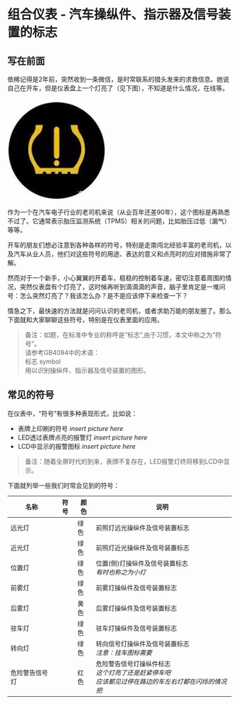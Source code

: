 # 组合仪表 - 汽车操纵件、指示器及信号装置的标志

## 写在前面

依稀记得是2年前，突然收到一条微信，是时常联系的猎头发来的求救信息。她说自己在开车，但是仪表盘上一个灯亮了（见下图），不知道是什么情况，在线等。

![TPMS](./attachments/TPMS.jpg)

作为一个在汽车电子行业的老司机来说（从业百年还差90年），这个图标是再熟悉不过了。它通常表示胎压监测系统（TPMS）相关的问题，比如胎压过低（漏气）等等。

开车的朋友们想必注意到各种各样的符号，特别是走南闯北经验丰富的老司机，以及汽车从业人员，他们对这些符号的用途、表达的意义和点亮时的应对措施非常了解。

然而对于一个新手，小心翼翼的开着车，稳稳的控制着车速，密切注意着周围的情况，突然仪表盘有个灯亮了，这时候再听到滴滴滴的声音，脑子里肯定是一堆问号：怎么突然灯亮了？我该怎么办？是不是应该停下来检查一下？

情急之下，最快速的方法就是问问认识的老司机，或者求助万能的朋友圈了。那么下面就和大家聊聊这些符号，特别是在仪表里面的应用。

> 备注：如题，在标准中专业的称呼是“标志”,由于习惯，本文中称之为“符号”。
> <br>请参考GB4094中的术语：
> <br>标志 symbol 
> <br>用以识别操纵件、指示器及信号装置的图形。

## 常见的符号

在仪表中，“符号”有很多种表现形式，比如说：

* 表牌上印刷的符号
*insert picture here*
* LED透过表牌点亮的报警灯
*insert picture here*
* LCD中显示的报警图标
*insert picture here*
>备注：随着全屏时代的到来，表牌不复存在，LED报警灯终将移到LCD中显示。

下面就列举一些我们时常会见到的符号：

| 名称  | 符号 | 颜色 | 说明 |
| ------------- | ------------- | ------------- | ------------- |
| 远光灯  |   | 绿色  | 前照灯远光操纵件及信号装置标志  |
| 近光灯  |   | 绿色  | 前照灯近光操纵件及信号装置标志  |
| 位置灯  |   | 绿色  | 位置(侧)灯操纵件及信号装置标志 <br> *有时也称之为小灯*  |
| 前雾灯  |   | 绿色  | 前雾灯操纵件及信号装置标志  |
| 后雾灯  |   | 黄色  | 后雾灯操纵件及信号装置标志  |
| 驻车灯  |   | 绿色  | 驻车灯操纵件及信号装置标志  |
| 转向灯  |   | 绿色  | 转向信号灯操纵件及信号装置标志 <br> *注意：挂车图标需要* |
| 危险警告信号灯  |   | 红色  | 危险警告信号灯操纵件标志 <br> *这个灯亮了还是赶紧停车吧* <br> *应该都见过停在路边的车左右灯都在闪烁的情况把* |

